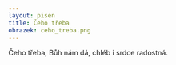 ```yaml
---
layout: pisen
title: Čeho třeba
obrazek: ceho_treba.png
---
```


Čeho třeba, Bůh nám dá, chléb i srdce radostná.
